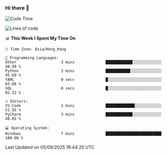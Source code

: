 ### Hi there 👋

<!--
**RoiexLee/RoiexLee** is a ✨ _special_ ✨ repository because its `README.md` (this file) appears on your GitHub profile.

Here are some ideas to get you started:

- 🔭 I’m currently working on ...
- 🌱 I’m currently learning ...
- 👯 I’m looking to collaborate on ...
- 🤔 I’m looking for help with ...
- 💬 Ask me about ...
- 📫 How to reach me: ...
- 😄 Pronouns: ...
- ⚡ Fun fact: ...
-->

<!--START_SECTION:waka-->
![Code Time](http://img.shields.io/badge/Code%20Time-1%2C216%20hrs%2032%20mins-blue)

![Lines of code](https://img.shields.io/badge/From%20Hello%20World%20I%27ve%20Written-41.6%20thousand%20lines%20of%20code-blue)

📊 **This Week I Spent My Time On** 

```text
🕑︎ Time Zone: Asia/Hong_Kong

💬 Programming Languages: 
Other                    3 mins              ████████████░░░░░░░░░░░░░   48.94 % 
Python                   3 mins              ███████████░░░░░░░░░░░░░░   45.69 % 
YAML                     0 secs              █░░░░░░░░░░░░░░░░░░░░░░░░   03.06 % 
SQL                      0 secs              █░░░░░░░░░░░░░░░░░░░░░░░░   02.32 % 

🔥 Editors: 
VS Code                  3 mins              █████████████░░░░░░░░░░░░   51.95 % 
PyCharm                  3 mins              ████████████░░░░░░░░░░░░░   48.05 % 

💻 Operating System: 
Windows                  7 mins              █████████████████████████   100.00 % 
```


 Last Updated on 05/09/2025 18:44:25 UTC
<!--END_SECTION:waka-->
